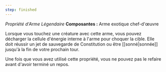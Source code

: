```yaml
---
step: finished
---
```

_Propriété d'Arme Légendaire_
__Composantes :__ Arme exotique chef-d'œuvre

Lorsque vous touchez une créature avec cette arme, vous pouvez décharger la cellule d'énergie interne à l'arme pour choquer la cible. Elle doit réussir un jet de sauvegarde de Constitution ou être [[sonné|sonnée]] jusqu'à la fin de votre prochain tour.

Une fois que vous avez utilisé cette propriété, vous ne pouvez pas le refaire avant d'avoir terminé un repos.